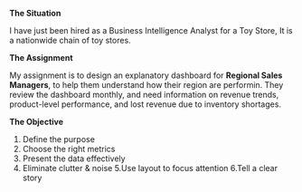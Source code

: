 **The Situation**

I have just been hired as a Business Intelligence Analyst for a Toy Store, It is a nationwide chain of toy stores.

**The Assignment**

My assignment is to design an explanatory dashboard for **Regional Sales Managers**, to help them understand how their region are performin.
They review the dashboard monthly, and need information on revenue trends, product-level performance, and lost revenue due to inventory shortages.

**The Objective**
1. Define the purpose
2. Choose the right metrics
3. Present the data effectively
4. Eliminate clutter & noise
5.Use layout to focus attention
6.Tell a clear story


